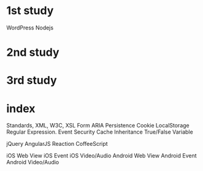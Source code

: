
# 1st study
WordPress
Nodejs

# 2nd study



# 3rd study 




# index
Standards, XML, W3C, XSL
Form
ARIA
Persistence
    Cookie
    LocalStorage
Regular Expression.
Event
Security
Cache
Inheritance
True/False
Variable

jQuery
AngularJS
Reaction
CoffeeScript


iOS Web View
iOS Event
iOS Video/Audio
Android Web View
Android Event
Android Video/Audio



